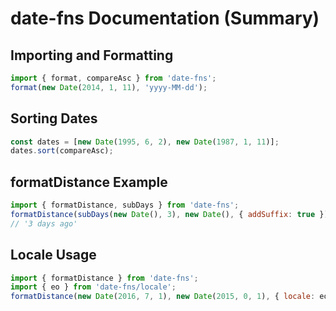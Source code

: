 # date-fns Documentation (Summary)

## Importing and Formatting
```js
import { format, compareAsc } from 'date-fns';
format(new Date(2014, 1, 11), 'yyyy-MM-dd');
```

## Sorting Dates
```js
const dates = [new Date(1995, 6, 2), new Date(1987, 1, 11)];
dates.sort(compareAsc);
```

## formatDistance Example
```js
import { formatDistance, subDays } from 'date-fns';
formatDistance(subDays(new Date(), 3), new Date(), { addSuffix: true });
// '3 days ago'
```

## Locale Usage
```js
import { formatDistance } from 'date-fns';
import { eo } from 'date-fns/locale';
formatDistance(new Date(2016, 7, 1), new Date(2015, 0, 1), { locale: eo });
```
